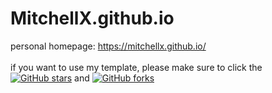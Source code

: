 # MitchellX.github.io

personal homepage: https://mitchellx.github.io/
<br><br>
if you want to use my template, please make sure to click the [![GitHub stars](https://img.shields.io/github/stars/MitchellX/MitchellX.github.io)](https://github.com/MitchellX/MitchellX.github.io/stargazers) and [![GitHub forks](https://img.shields.io/github/forks/MitchellX/MitchellX.github.io)](https://github.com/MitchellX/MitchellX.github.io/network)
